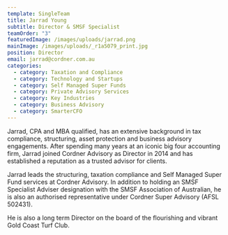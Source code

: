 ```yaml
---
template: SingleTeam
title: Jarrad Young
subtitle: Director & SMSF Specialist
teamOrder: "3"
featuredImage: /images/uploads/jarrad.png
mainImage: /images/uploads/_r1a5079_print.jpg
position: Director
email: jarrad@cordner.com.au
categories:
  - category: Taxation and Compliance
  - category: Technology and Startups
  - category: Self Managed Super Funds
  - category: Private Advisory Services
  - category: Key Industries
  - category: Business Advisory
  - category: SmarterCFO
---
```


Jarrad, CPA and MBA qualified, has an extensive background in tax compliance, structuring, asset protection and business advisory engagements. After spending many years at an iconic big four accounting firm, Jarrad joined Cordner Advisory as Director in 2014 and has established a reputation as a trusted advisor for clients.

Jarrad leads the structuring, taxation compliance and Self Managed Super Fund services at Cordner Advisory. In addition to holding an SMSF Specialist Adviser designation with the SMSF Association of Australian, he is also an authorised representative under Cordner Super Advisory (AFSL 502431).

He is also a long term Director on the board of the flourishing and vibrant Gold Coast Turf Club.
